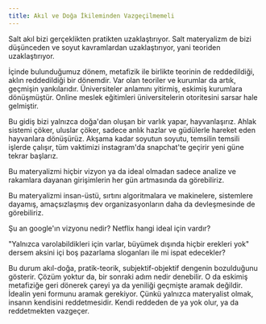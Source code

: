 ```yaml
---
title: Akıl ve Doğa İkileminden Vazgeçilmemeli
---
```


Salt akıl bizi gerçeklikten pratikten uzaklaştırıyor. Salt materyalizm de bizi
düşünceden ve soyut kavramlardan uzaklaştırıyor, yani teoriden uzaklaştırıyor.

İçinde bulunduğumuz dönem, metafizik ile birlikte teorinin de reddedildiği,
aklın reddedildiği bir dönemdir. Var olan teoriler ve kurumlar da artık,
geçmişin yankılarıdır. Üniversiteler anlamını yitirmiş, eskimiş kurumlara
dönüşmüştür. Online meslek eğitimleri üniversitelerin otoritesini sarsar hale
gelmiştir.

Bu gidiş bizi yalnızca doğa'dan oluşan bir varlık yapar, hayvanlaşırız. Ahlak
sistemi çöker, uluslar çöker, sadece anlık hazlar ve güdülerle hareket eden
hayvanlara dönüşürüz. Akşama kadar soyutun soyutu, temsilin temsili işlerde
çalışır, tüm vaktimizi instagram'da snapchat'te geçirir yeni güne tekrar
başlarız.

Bu materyalizmi hiçbir vizyon ya da ideal olmadan sadece analize ve rakamlara
dayanan girişimlerin her gün artmasında da görebiliriz.

Bu materyalizmi insan-üstü, sırtını algoritmalara ve makinelere, sistemlere
dayamış, amaçsızlaşmış dev organizasyonların daha da devleşmesinde de
görebiliriz.

Şu an google'ın vizyonu nedir? Netflix hangi ideal için vardır?

"Yalnızca varolabildikleri için varlar, büyümek dışında hiçbir erekleri yok"
dersem aksini içi boş pazarlama sloganları ile mi ispat edecekler?

Bu durum akıl-doğa, pratik-teorik, subjektif-objektif dengenin bozulduğunu
gösterir. Çözüm yoktur da, bir sonraki adım nedir denebilir. O da eskimiş
metafiziğe geri dönerek çareyi ya da yeniliği geçmişte aramak değildir.
İdealin yeni formunu aramak gerekiyor. Çünkü yalnızca materyalist olmak,
insanın kendisini reddetmesidir. Kendi reddeden de ya yok olur, ya da
reddetmekten vazgeçer.
